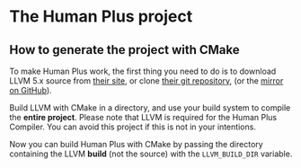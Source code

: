 # The Human Plus project

## How to generate the project with CMake

To make Human Plus work, the first thing you need to do is to download LLVM 5.x source from [their site](http://llvm.org/), or clone [their git repository](https://git.llvm.org/git/llvm), (or the [mirror on GitHub](https://github.com/llvm-mirror/llvm)).

Build LLVM with CMake in a directory, and use your build system to compile the **entire project**.
Please note that LLVM is required for the Human Plus Compiler. You can avoid this project if this is not in your intentions.

Now you can build Human Plus with CMake by passing the directory containing the LLVM **build** (not the source) with the ``LLVM_BUILD_DIR`` variable.
